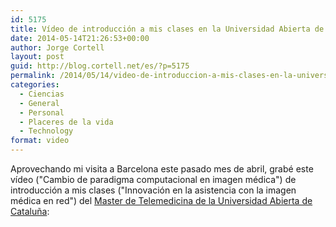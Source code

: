 ```yaml
---
id: 5175
title: Vídeo de introducción a mis clases en la Universidad Abierta de Cataluña
date: 2014-05-14T21:26:53+00:00
author: Jorge Cortell
layout: post
guid: http://blog.cortell.net/es/?p=5175
permalink: /2014/05/14/video-de-introduccion-a-mis-clases-en-la-universidad-abierta-de-cataluna/
categories:
  - Ciencias
  - General
  - Personal
  - Placeres de la vida
  - Technology
format: video
---
```

Aprovechando mi visita a Barcelona este pasado mes de abril, grabé este vídeo ("Cambio de paradigma computacional en imagen médica") de introducción a mis clases ("Innovación en la asistencia con la imagen médica en red") del <a title="http://estudios.uoc.edu/es/masters-universitarios/telemedicina/plan-estudios" href="http://estudios.uoc.edu/es/masters-universitarios/telemedicina/plan-estudios" target="_blank">Master de Telemedicina de la Universidad Abierta de Cataluña</a>: